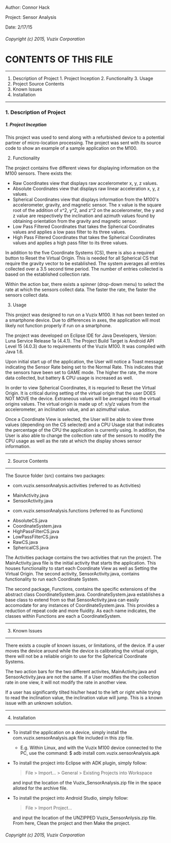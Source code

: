 Author:   Connor Hack

Project:  Sensor Analysis

Date:     2/17/15


###### Copyright (c) 2015, Vuzix Corporation


# CONTENTS OF THIS FILE

- - - -
  1. Description of Project
    1. Project Inception
    2. Functionality
    3. Usage
  2. Project Source Contents
  3. Known Issues
  4. Installation

- - - -

###  1. Description of Project

##### 1. Project Inception

This project was used to send along with a refurbished device to a 
potential partner of micro-location processing.  The project was sent with
its source code to show an example of a sample application on the M100.
     

2. Functionality

The project contains five different views for displaying information on 
the M100 sensors.  There exists the:
  
* Raw Coordinates view that displays raw accelerometer x, y, z values.
* Absolute Coordinates view that displays raw linear acceleration x, y,
   z values.
* Spherical Coordinates view that displays information from the M100's
   accelerometer, gravity, and magnetic sensor.  The x value is the 
   square root of the addition of x^2, y^2, and z^2 on the 
   accelerometer, the y and z value are respectively the inclination 
   and azimuth values found by obtaining orientation from the gravity 
   and magnetic sensor.
* Low Pass Filtered Coordinates that takes the Spherical Coordinates
   values and applies a low pass filter to its three values.
* High Pass Filtered Coordinates that takes the Spherical Coordinates 
   values and applies a high pass filter to its three values.

In addition to the five Coordinate Systems (CS), there is also a required
button to Reset the Virtual Origin.  This is needed for all Spherical CS
that require the gravity vector to be established.  The system averages 
all entries collected over a 3.5 second time period.  The number of 
entries collected is based on the established collection rate.

Within the action bar, there exists a spinner (drop-down menu) to select
the rate at which the sensors collect data.  The faster the rate, the
faster the sensors collect data.

3. Usage

This project was designed to run on a Vuzix M100.  It has not been tested 
on a smartphone device.  Due to differences in axes, the application will
most likely not function properly if run on a smartphone.

The project was developed on Eclipse IDE for Java Developers, Version:
Luna Service Release 1a (4.4.1). The Project Build Target is Android API
Level 15 (4.0.3) due to requirements of the Vuzix M100. It was compiled
with Java 1.6.

Upon initial start up of the application, the User will notice a Toast
message indicating the Sensor Rate being set to the Normal Rate. This
indicates that the sensors have been set to GAME mode. The higher the rate, 
the more data collected, but battery & CPU usage is increased as well.

In order to view Spherical Coordinates, it is requried to Reset the
Virtual Origin.  It is critical during setting of the virtual origin that
the user DOES NOT MOVE the device.  Extraneous values will be averaged
into the virtual origins values.  The virtual origin is made up of: x/y/z 
values from the accelerometer, an inclination value, and an azimuthal
value.

Once a Coordinate View is selected, the User will be able to view three
values (depending on the CS selected) and a CPU Usage stat that indicates
the percentage of the CPU the application is currently using. In addition,
the User is also able to change the collection rate of the sensors to
modify the CPU usage as well as the rate at which the display shows sensor
information.


- - - -  
2. Source Contents
-------------------------------------------------------------------------------
The Source folder (src) contains two packages:

- com.vuzix.sensorAnalysis.activities (referred to as Activities)
 + MainActivity.java
 + SensorActivity.java
- com.vuzix.sensorAnalysis.functions  (referred to as Functions)
 + AbsoluteCS.java
 + CoordinateSystem.java
 + HighPassFilterCS.java
 + LowPassFilterCS.java
 + RawCS.java
 + SphericalCS.java

The Activities package contains the two activities that run the project. The
MainActivity.java file is the initial activity that starts the application.
This houses functionality to start each Coordinate View as well as Setting
the Virtual Origin.  The second activity, SensorActivity.java, contains
functionality to run each Coordinate System.

The second package, Functions, contains the specific extensions of the 
abstract class CoordinateSystem.java.  CoordinateSystem.java establishes a 
base class to extend from so that SensorActivity.java can easily accomodate
for any instances of CoordinateSystem.java.  This provides a reduction of 
repeat code and more fluidity.  As each name indicates, the classes within
Functions are each a CoordinateSystem.
   
- - - -
3. Known Issues
-------------------------------------------------------------------------------
There exists a couple of known issues, or limitations, of the device.  If a
user moves the device around while the device is calibrating the virtual
origin, there will not be a reliable origin to use for the Spherical
Coordinate Systems.

The two action bars for the two different activites, MainActivity.java and 
SensorActivity.java are not the same.  If a User modifies the the collection
rate in one view, it will not modify the rate in another view.

If a user has significantly tilted his/her head to the left or right while
trying to read the inclination value, the inclination value will jump.  This
is a known issue with an unknown solution.

- - - -
4. Installation
-------------------------------------------------------------------------------
- To install the application on a device, simply install the 
  com.vuzix.sensorAnalysis.apk file included in this zip file.

   - E.g. Within Linux, and with the Vuzix M100 device connected to the PC,
          use the command:
     $ adb install com.vuzix.sensorAnalysis.apk

- To install the project into Eclipse with ADK plugin, simply follow:

   > File > Import... > General > Existing Projects into Workspace

   and input the location of the Vuzix_SensorAnalysis.zip file in the space
   alloted for the archive file.

 - To install the project into Android Studio, simply follow:

   > File > Import Project... 

   and input the location of the UNZIPPED Vuzix_SensorAnlysis.zip file. From 
   here, Clean the project and then Make the project.
     
     
###### Copyright (c) 2015, Vuzix Corporation

